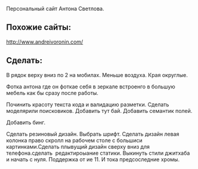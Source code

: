 Персональный сайт Антона Светлова.



Похожие сайты:
----
http://www.andreivoronin.com/

Сделать:
---

В рядок верху вниз по 2 на мобилах. Меньше воздуха. Края округлые.

Фотка антона где он фоткае себя в зеркале встроенго в большую мебель как бы сразу после работы.

Починить красоту текста кода и валидацию разметки. Сделать моделярили поисковиков. Добавить тут бай. Добавить семантик полей.

Добавить бинг.

Сделать резиновый дизайн.
Выбрать шрифт. Сделать дизайн левая колонка право скролл на рабочем столе с большиси картинками.Сделать плывущий дизайн сверху вниз для телефона.сделать  редактироыание статики. Выкинуть стили джитхаба и начать с нуля. Поддержка от ие 11. И тока предсоследние хромы. 
